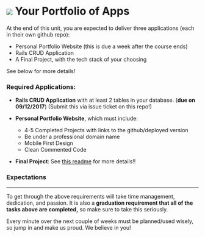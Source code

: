 # ![](https://ga-dash.s3.amazonaws.com/production/assets/logo-9f88ae6c9c3871690e33280fcf557f33.png) Your Portfolio of Apps

At the end of this unit, you are expected to deliver three applications (each in their own github repo):
  * Personal Portfolio Website (this is due a week after the course ends)
  * Rails CRUD Application
  * A Final Project, with the tech stack of your choosing

See below for more details!

### Required Applications:

- **Rails CRUD Application** with at least 2 tables in your database. (**due on 09/12/2017**) (Submit this via issue ticket on this repo!)

- **Personal Portfolio Website**, which must include:
  * 4-5 Completed Projects with links to the github/deployed version
  * Be under a professional domain name
  * Mobile First Design
  * Clean Commented Code

- **Final Project**: See [this readme](./final-project.md) for more details!!

### Expectations
---
To get through the above requirements will take time management, dedication, and passion. It is also a **graduation requirement that all of the tasks above are completed,** so make sure to take this seriously.

Every minute over the next couple of weeks must be planned/used wisely, so jump in and make us proud. We believe in you!
